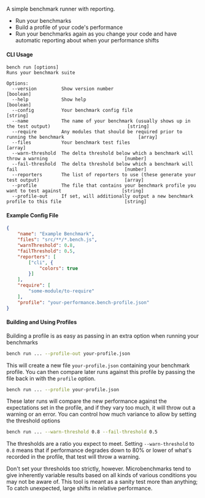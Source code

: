 
A simple benchmark runner with reporting.

- Run your benchmarks
- Build a profile of your code's performance
- Run your benchmarks again as you change your code and have automatic reporting about when your performance shifts

#### CLI Usage

```
bench run [options]
Runs your benchmark suite

Options:
  --version         Show version number                                                                        [boolean]
  --help            Show help                                                                                  [boolean]
  --config          Your benchmark config file                                                                  [string]
  --name            The name of your benchmark (usually shows up in the test output)                            [string]
  --require         Any modules that should be required prior to running the benchmark                           [array]
  --files           Your benchmark test files                                                                    [array]
  --warn-threshold  The delta threshold below which a benchmark will throw a warning                            [number]
  --fail-threshold  The delta threshold below which a benchmark will fail                                       [number]
  --reporters       The list of reporters to use (these generate your test output)                               [array]
  --profile         The file that contains your benchmark profile you want to test against                      [string]
  --profile-out     If set, will additionally output a new benchmark profile to this file                       [string]
  ```

#### Example Config File

```json
{
	"name": "Example Benchmark",
	"files": "src/**/*.bench.js",
	"warnThreshold": 0.8,
	"failThreshold": 0.5,
	"reporters": [
		["cli", {
			"colors": true
		}]
	],
	"require": [
		"some-module/to-require"
	],
	"profile": "your-performance.bench-profile.json"
}
```

#### Building and Using Profiles

Building a profile is as easy as passing in an extra option when running your benchmarks

```bash
bench run ... --profile-out your-profile.json
```

This will create a new file `your-profile.json` containing your benchmark profile. You can then compare later runs against this profile by passing the file back in with the `profile` option.

```bash
bench run ... --profile your-profile.json
```

These later runs will compare the new performance against the expectations set in the profile, and if they vary too much, it will throw out a warning or an error. You can control how much variance to allow by setting the threshold options

```bash
bench run ... --warn-threshold 0.8 --fail-threshold 0.5
```

The thresholds are a ratio you expect to meet. Setting `--warn-threshold` to `0.8` means that if performance degrades down to 80% or lower of what's recorded in the profile, that test will throw a warning.

Don't set your thresholds too strictly, however. Microbenchmarks tend to give inherently variable results based on all kinds of various conditions you may not be aware of. This tool is meant as a sanity test more than anything; To catch unexpected, large shifts in relative performance.
